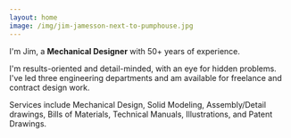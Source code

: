 ```yaml
---
layout: home
image: /img/jim-jamesson-next-to-pumphouse.jpg
---
```

<p class="lead">
  I'm Jim, a <strong>Mechanical Designer</strong> with 50+ years of experience.
</p>

I'm results-oriented and detail-minded, with an eye for hidden problems. I've led three engineering departments and am available for freelance and contract design work.

Services include Mechanical Design, Solid Modeling, Assembly/Detail drawings, Bills of Materials, Technical Manuals, Illustrations, and Patent Drawings.

